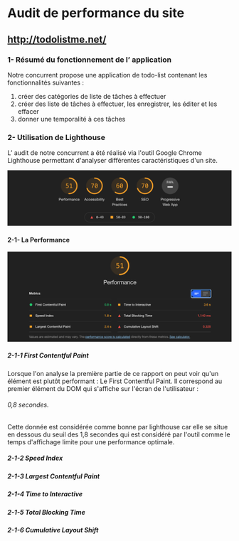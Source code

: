 # Audit de performance du site
## http://todolistme.net/

### 1- Résumé du fonctionnement de l’ application

Notre concurrent propose une application de todo-list contenant les fonctionnalités suivantes : 
1. créer des catégories de liste de tâches à effectuer
2. créer des liste de tâches à effectuer, les enregistrer, les éditer et les effacer
3. donner une temporalité à ces tâches


### 2- Utilisation de Lighthouse
L’ audit de notre concurrent a été réalisé via l'outil Google Chrome Lighthouse permettant d'analyser différentes caractéristiques d'un site.

![img](images/audit0.png)

#### 2-1- La Performance

![img](images/audit1.png)

##### 2-1-1 First Contentful Paint
Lorsque l'on analyse la première partie de ce rapport on peut voir qu'un élément est plutôt performant : Le First Contentful Paint. Il correspond au premier élément du DOM qui s'affiche sur l'écran de l'utilisateur : 
###### 0,8 secondes.

Cette donnée est considérée comme bonne par lighthouse car elle se situe en dessous du seuil des 1,8 secondes qui est considéré par l'outil comme le temps d'affichage limite pour une performance optimale.

##### 2-1-2 Speed Index
##### 2-1-3 Largest Contentful Paint
##### 2-1-4 Time to Interactive
##### 2-1-5 Total Blocking Time
##### 2-1-6 Cumulative Layout Shift


